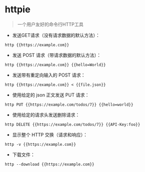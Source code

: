 # httpie

> 一个用户友好的命令行HTTP工具

- 发送GET请求（没有请求数据的默认方法）：

`http {{https://example.com}}`

- 发送 POST 请求（带请求数据的默认方法）：

`http {{https://example.com}} {{hello=World}}`

- 发送带有重定向输入的 POST 请求：

`http {{https://example.com}} < {{file.json}}`

- 使用给定的 json 正文发送 PUT 请求：

`http PUT {{https://example.com/todos/7}} {{hello=world}}`

- 使用给定的请求头发送删除请求：

`http DELETE {{https://example.com/todos/7}} {{API-Key:foo}}`

- 显示整个 HTTP 交换（请求和响应）：

`http -v {{https://example.com}}`

- 下载文件：

`http --download {{https://example.com}}`

[#]: contributors: ([潘潘]，[Judie])